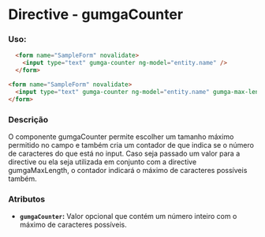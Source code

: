 # Directive - gumgaCounter

### Uso:
  ```html
    <form name="SampleForm" novalidate>
      <input type="text" gumga-counter ng-model="entity.name" />
    </form>
  ```

  ```html
  <form name="SampleForm" novalidate>
    <input type="text" gumga-counter ng-model="entity.name" gumga-max-length="10" />
  </form>
  ```

### Descrição
O componente gumgaCounter permite escolher um tamanho máximo permitido no campo e também cria um contador de que indica se o número de caracteres do que está no input. Caso seja passado um valor para a directive ou ela seja utilizada em conjunto com a directive gumgaMaxLength, o contador indicará o máximo de caracteres possíveis também.


### Atributos

 - **`gumgaCounter`:** Valor opcional que contém um número inteiro com o máximo de caracteres possíveis.
